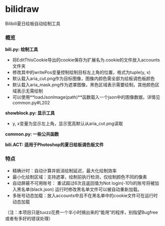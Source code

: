 # bilidraw
Bilibili夏日绘板自动绘制工具

### 概览
**bili.py: 绘制工具**
* 将EditThisCookie导出的cookie保存为扩展名为.cookie的文件放入accounts文件夹
* 修改其中的writePos变量控制绘制目标左上角的位置，格式为tuple(y, x)
* 默认载入aria_cut.png作为目标图像，图像内颜色需全部为绘板调色板颜色
* 默认载入aria_mask.png作为遮罩图像，黑色区域表示需要绘制，其他颜色区域表示无需绘制
* 可以使用**loadJsonImage(path)**函数载入一个json中的图像数据，详情见common.py#L202

**showblock.py: 显示工具**
* y, x变量为显示左上角，显示宽高默认从aria_cut.png读取

**common.py: 一些公共函数**

**bili.ACT: 适用于Photoshop的夏日绘板调色板文件**

### 特点
* 精确计时：自动计算并抵消绘制延迟，最大化绘制效率
* 最小化绘制区域：支持遮罩，绘制前执行检测，仅绘制颜色不同的像素
* 自动屏蔽不可用账号： 重试超过6次且返回值为Not login(-101)的账号将被加入黑名单(black.json)
  运行时修改黑名单文件可以被自动重新加载。
* 多账号动态加载：放入accounts中且不在黑名单中的cookie文件可在运行时动态加载

（注：本项目只是tuxzz花费一个半小时搞出来的“能用”的程序，别指望Bugfree或者有多好的错误处理）

